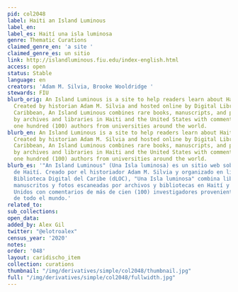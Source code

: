 ```yaml
---
pid: col2048
label: Haiti an Island Luminous
label_en:
label_es: Haití una isla luminosa
genre: Thematic Curations
claimed_genre_en: 'a site '
claimed_genre_es: un sitio
link: http://islandluminous.fiu.edu/index-english.html
access: open
status: Stable
language: en
creators: 'Adam M. Silvia, Brooke Wooldridge '
stewards: FIU
blurb_orig: An Island Luminous is a site to help readers learn about Haiti’s history.
  Created by historian Adam M. Silvia and hosted online by Digital Library of the
  Caribbean, An Island Luminous combines rare books, manuscripts, and photos scanned
  by archives and libraries in Haiti and the United States with commentary by over
  one hundred (100) authors from universities around the world.
blurb_en: An Island Luminous is a site to help readers learn about Haiti’s history.
  Created by historian Adam M. Silvia and hosted online by Digital Library of the
  Caribbean, An Island Luminous combines rare books, manuscripts, and photos scanned
  by archives and libraries in Haiti and the United States with commentary by over
  one hundred (100) authors from universities around the world.
blurb_es: '"An Island Luminous" (Una Isla luminosa) es un sitio web sobre la historia
  de Haití. Creado por el historiador Adam M. Silvia y organizado en línea por la
  Biblioteca Digital del Caribe (dLOC), "Una Isla luminosa" combina libros raros,
  manuscritos y fotos escaneadas por archivos y bibliotecas en Haití y los Estados
  Unidos con comentarios de más de cien (100) investigadores provenientes de universidades
  de todo el mundo.'
related_to:
sub_collections:
open_data:
added_by: Alex Gil
twitter: "@elotroalex"
census_year: '2020'
notes:
order: '048'
layout: caridischo_item
collection: curations
thumbnail: "/img/derivatives/simple/col2048/thumbnail.jpg"
full: "/img/derivatives/simple/col2048/fullwidth.jpg"
---
```

